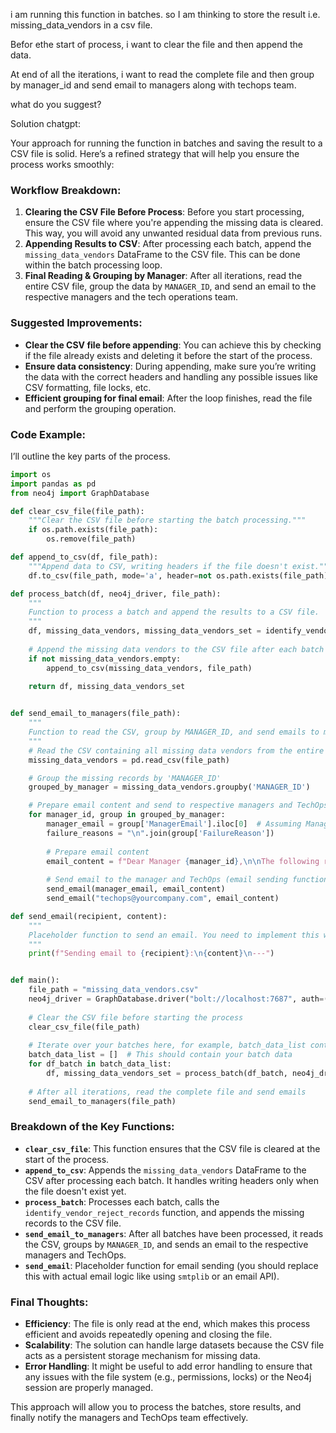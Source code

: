 i am running this function in batches. so I am thinking to store the result i.e. missing_data_vendors in a csv file.

Befor ethe start of process, i want to clear the file and then append the data. 

At end of all the iterations, i want to read the complete file and then group by manager_id and send email to managers along with techops team.

what do you suggest?

Solution chatgpt:

Your approach for running the function in batches and saving the result to a CSV file is solid. Here’s a refined strategy that will help you ensure the process works smoothly:

### Workflow Breakdown:
1. **Clearing the CSV File Before Process**: Before you start processing, ensure the CSV file where you're appending the missing data is cleared. This way, you will avoid any unwanted residual data from previous runs.
2. **Appending Results to CSV**: After processing each batch, append the `missing_data_vendors` DataFrame to the CSV file. This can be done within the batch processing loop.
3. **Final Reading & Grouping by Manager**: After all iterations, read the entire CSV file, group the data by `MANAGER_ID`, and send an email to the respective managers and the tech operations team.

### Suggested Improvements:
- **Clear the CSV file before appending**: You can achieve this by checking if the file already exists and deleting it before the start of the process.
- **Ensure data consistency**: During appending, make sure you’re writing the data with the correct headers and handling any possible issues like CSV formatting, file locks, etc.
- **Efficient grouping for final email**: After the loop finishes, read the file and perform the grouping operation.

### Code Example:
I’ll outline the key parts of the process.

```python
import os
import pandas as pd
from neo4j import GraphDatabase

def clear_csv_file(file_path):
    """Clear the CSV file before starting the batch processing."""
    if os.path.exists(file_path):
        os.remove(file_path)

def append_to_csv(df, file_path):
    """Append data to CSV, writing headers if the file doesn't exist."""
    df.to_csv(file_path, mode='a', header=not os.path.exists(file_path), index=False)

def process_batch(df, neo4j_driver, file_path):
    """
    Function to process a batch and append the results to a CSV file.
    """
    df, missing_data_vendors, missing_data_vendors_set = identify_vendor_reject_records(df, neo4j_driver)
    
    # Append the missing data vendors to the CSV file after each batch
    if not missing_data_vendors.empty:
        append_to_csv(missing_data_vendors, file_path)
    
    return df, missing_data_vendors_set


def send_email_to_managers(file_path):
    """
    Function to read the CSV, group by MANAGER_ID, and send emails to managers and TechOps.
    """
    # Read the CSV containing all missing data vendors from the entire batch process
    missing_data_vendors = pd.read_csv(file_path)

    # Group the missing records by 'MANAGER_ID'
    grouped_by_manager = missing_data_vendors.groupby('MANAGER_ID')

    # Prepare email content and send to respective managers and TechOps team
    for manager_id, group in grouped_by_manager:
        manager_email = group['ManagerEmail'].iloc[0]  # Assuming ManagerEmail is present
        failure_reasons = "\n".join(group['FailureReason'])
        
        # Prepare email content
        email_content = f"Dear Manager {manager_id},\n\nThe following records were identified with missing data:\n{failure_reasons}\n\nPlease review."
        
        # Send email to the manager and TechOps (email sending function to be defined)
        send_email(manager_email, email_content)
        send_email("techops@yourcompany.com", email_content)

def send_email(recipient, content):
    """
    Placeholder function to send an email. You need to implement this with an actual emailing service.
    """
    print(f"Sending email to {recipient}:\n{content}\n---")


def main():
    file_path = "missing_data_vendors.csv"
    neo4j_driver = GraphDatabase.driver("bolt://localhost:7687", auth=("neo4j", "password"))
    
    # Clear the CSV file before starting the process
    clear_csv_file(file_path)
    
    # Iterate over your batches here, for example, batch_data_list contains multiple batches
    batch_data_list = []  # This should contain your batch data
    for df_batch in batch_data_list:
        df, missing_data_vendors_set = process_batch(df_batch, neo4j_driver, file_path)
    
    # After all iterations, read the complete file and send emails
    send_email_to_managers(file_path)

```

### Breakdown of the Key Functions:
- **`clear_csv_file`**: This function ensures that the CSV file is cleared at the start of the process.
- **`append_to_csv`**: Appends the `missing_data_vendors` DataFrame to the CSV after processing each batch. It handles writing headers only when the file doesn't exist yet.
- **`process_batch`**: Processes each batch, calls the `identify_vendor_reject_records` function, and appends the missing records to the CSV file.
- **`send_email_to_managers`**: After all batches have been processed, it reads the CSV, groups by `MANAGER_ID`, and sends an email to the respective managers and TechOps.
- **`send_email`**: Placeholder function for email sending (you should replace this with actual email logic like using `smtplib` or an email API).

### Final Thoughts:
- **Efficiency**: The file is only read at the end, which makes this process efficient and avoids repeatedly opening and closing the file.
- **Scalability**: The solution can handle large datasets because the CSV file acts as a persistent storage mechanism for missing data.
- **Error Handling**: It might be useful to add error handling to ensure that any issues with the file system (e.g., permissions, locks) or the Neo4j session are properly managed.

This approach will allow you to process the batches, store results, and finally notify the managers and TechOps team effectively.